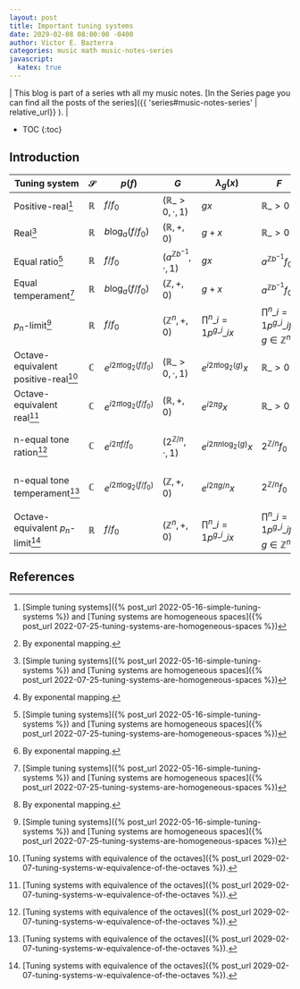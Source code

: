 ```yaml
---
layout: post
title: Important tuning systems
date: 2029-02-08 08:00:00 -0400
author: Victor E. Bazterra
categories: music math music-notes-series
javascript:
  katex: true
---
```


| This blog is part of a series wth all my music notes. [In the Series page you can find all the posts of the series]({{ 'series#music-notes-series' | relative_url}} ). |

* TOC
{:toc}

## Introduction

| Tuning system           | $\mathcal{S}$        | $p(f)$            | $G$                            | $\lambda_g(x)$                 | $F$                                                   | $\mathcal{T}$         |
|-------------------------|----------------------|-------------------|------------------------------------|--------------------------------|-------------------------------------------------------|------------------------------------------------|
| Positive-real[^1]        | $\mathbb{R}$        | $f/f_0$           | $(\mathbb{R}\_{>0}, \cdot, 1)$     | $gx$                           | $\mathbb{R}\_{>0}$                                    | $\mathbb{R}\_{>0}$ or $\mathbb{R}$[^2]         |
| Real[^1]                | $\mathbb{R}$         | $b\log_a(f/f_0)$  | $(\mathbb{R}, +, 0)$               | $g+x$                          | $\mathbb{R}\_{>0}$                                    | $\mathbb{R}$ or $\mathbb{R}\_{>0}$[^2]         |
| Equal ratio[^1]         | $\mathbb{R}$         | $f/f_0$           | $(a^{\mathbb{Z}b^{-1}}, \cdot, 1)$ | $gx$                           | $a^{\mathbb{Z}b^{-1}} f_0$                                | $a^{\mathbb{Z}b^{-1}}$ or $\mathbb{Z}$[^2] |
| Equal temperament[^1]   | $\mathbb{R}$         | $b\log_a(f/f_0)$  | $(\mathbb{Z}, +, 0)$               | $g+x$                          | $a^{\mathbb{Z}b^{-1}} f_0$                                | $\mathbb{Z}$ or $a^{\mathbb{Z}b^{-1}}$[^2] |
| $p_n$-limit[^1]         | $\mathbb{R}$         | $f/f_0$           | $(\mathbb{Z}^n, +, 0)$             | $\prod^n\_{i=1} p^{g\_i}\_i x$ | $\prod^n\_{i=1} p^{g\_i}\_i f_0$ $g \in \mathbb{Z}^n$ | $\mathbb{Z}^n$        |
| Octave-equivalent positive-real[^3]     | $\mathbb{C}$       | $e^{i2\pi\log_2(f/f_0)}$ | $(\mathbb{R}\_{>0}, \cdot, 1)$ | $e^{i2\pi\log_2(g)} x$         | $\mathbb{R}\_{>0}$                                    | $\mathbb{T}$ |
| Octave-equivalent real[^3]              | $\mathbb{C}$       | $e^{i2\pi\log_2(f/f_0)}$ | $(\mathbb{R}, +, 0)$           | $e^{i2\pi g} x$                | $\mathbb{R}\_{>0}$                                    | $\mathbb{T}$ |
| n-equal tone ration[^3]      | $\mathbb{C}$  | $e^{i2\pi f/f_0}$  | $(2^{\mathbb{Z}/n}, \cdot, 1)$ | $e^{i2\pi n\log_2(g)} x$ | $2^{\mathbb{Z}/n} f_0$ | $U_n$ $\mathbb{Z}/n{\mathbb{Z}}$ $\mathbb{Z}_{\bold{mod}\it n}$ $C_n$ |
| n-equal tone temperament[^3] | $\mathbb{C}$  | $e^{i2\pi\log_2(f/f_0)}$ | $(\mathbb{Z}, +, 0)$     | $e^{i2\pi g/n} x$        | $2^{\mathbb{Z}/n} f_0$ | $U_n$ $\mathbb{Z}/n{\mathbb{Z}}$ $\mathbb{Z}_{\bold{mod}\it n}$ $C_n$ |
| Octave-equivalent $p_n$-limit[^3]       | $\mathbb{R}$       | $f/f_0$                  | $(\mathbb{Z}^n, +, 0)$         | $\prod^n\_{i=1} p^{g\_i}\_i x$ | $\prod^n\_{i=1} p^{g\_i}\_i f_0$ $g \in \mathbb{Z}^n$ | $\mathbb{Z}^{n-1}$ |


## References

[^1]:[Simple tuning systems]({% post_url 2022-05-16-simple-tuning-systems %}) and [Tuning systems are homogeneous spaces]({% post_url 2022-07-25-tuning-systems-are-homogeneous-spaces %})
[^2]: By exponental mapping.
[^3]:[Tuning systems with equivalence of the octaves]({% post_url 2029-02-07-tuning-systems-w-equivalence-of-the-octaves %}).

